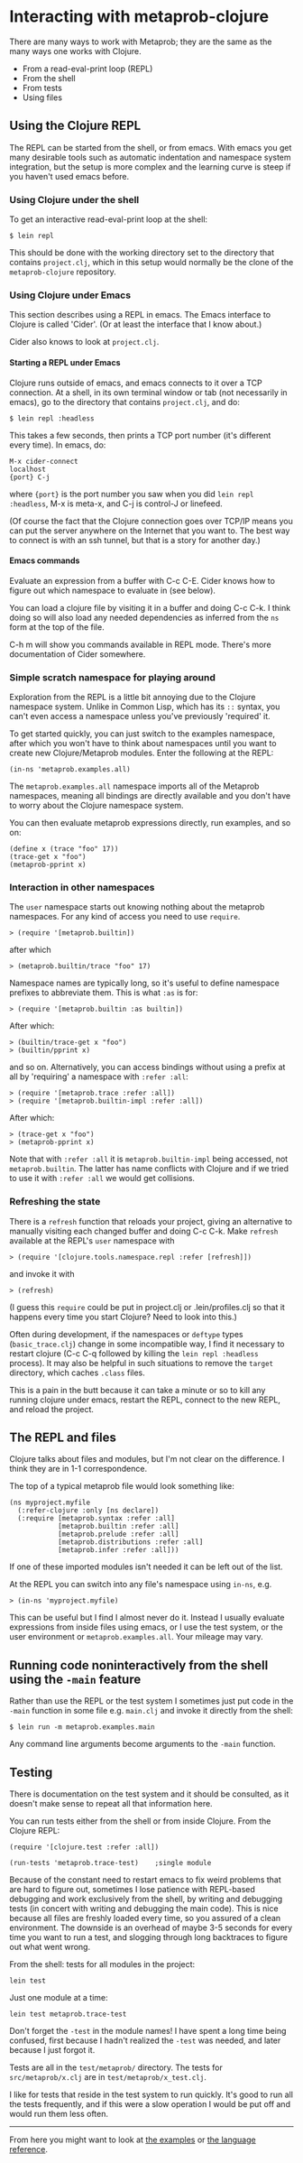 # Interacting with metaprob-clojure

There are many ways to work with Metaprob; they are the same as the
many ways one works with Clojure.

 * From a read-eval-print loop (REPL)
 * From the shell
 * From tests
 * Using files


## Using the Clojure REPL

The REPL can be started from the shell, or from emacs.  With emacs you
get many desirable tools such as automatic indentation and namespace
system integration, but the setup is more complex and the learning
curve is steep if you haven't used emacs before.

### Using Clojure under the shell

To get an interactive read-eval-print loop at the shell:

    $ lein repl

This should be done with the working directory set to the directory
that contains `project.clj`, which in this setup would normally be the
clone of the `metaprob-clojure` repository.

### Using Clojure under Emacs

This section describes using a REPL in emacs.  The Emacs interface to
Clojure is called 'Cider'.  (Or at least the interface that I know about.)

Cider also knows to look at `project.clj`.

#### Starting a REPL under Emacs

Clojure runs outside of emacs, and emacs connects to it over a TCP
connection.  At a shell, in its own terminal window or tab (not
necessarily in emacs), go to the directory that contains
`project.clj`, and do:

    $ lein repl :headless

This takes a few seconds, then prints a TCP port number (it's different
every time).  In emacs, do:

    M-x cider-connect
    localhost
    {port} C-j

where `{port}` is the port number you saw when you did `lein repl
:headless`, M-x is meta-x, and C-j is control-J or linefeed.

(Of course the fact that the Clojure connection goes over TCP/IP means
you can put the server anywhere on the Internet that you want to.  The
best way to connect is with an ssh tunnel, but that is a story for
another day.)

#### Emacs commands

Evaluate an expression from a buffer with C-c C-E.  Cider knows how to
figure out which namespace to evaluate in (see below).

You can load a clojure file by visiting it in a buffer and doing C-c
C-k.  I think doing so will also load any needed dependencies as
inferred from the `ns` form at the top of the file.

C-h m will show you commands available in REPL mode.
There's more documentation of Cider somewhere.

### Simple scratch namespace for playing around

Exploration from the REPL is a little bit annoying due to the Clojure
namespace system.  Unlike in Common Lisp, which has its `::` syntax,
you can't even access a namespace unless you've previously 'required'
it.

To get started quickly, you can just switch to the examples namespace,
after which you won't have to think about namespaces until you want to
create new Clojure/Metaprob modules.  Enter the following at the REPL:

    (in-ns 'metaprob.examples.all)

The `metaprob.examples.all` namespace imports all of the Metaprob namespaces,
meaning all bindings are directly available and you don't have to
worry about the Clojure namespace system.

You can then evaluate metaprob expressions directly, run examples, and so on:

    (define x (trace "foo" 17))
    (trace-get x "foo")
    (metaprob-pprint x)

### Interaction in other namespaces

The `user` namespace starts out knowing nothing about the metaprob
namespaces.  For any kind of access you need to use `require`.

    > (require '[metaprob.builtin])

after which

    > (metaprob.builtin/trace "foo" 17)

Namespace names are typically long, so it's useful to define namespace
prefixes to abbreviate them.  This is what `:as` is for:

    > (require '[metaprob.builtin :as builtin])

After which:

    > (builtin/trace-get x "foo")
    > (builtin/pprint x)

and so on.  Alternatively, you can access bindings without using a
prefix at all by 'requiring' a namespace with `:refer :all`:

    > (require '[metaprob.trace :refer :all])
    > (require '[metaprob.builtin-impl :refer :all])

After which:

    > (trace-get x "foo")
    > (metaprob-pprint x)

Note that with `:refer :all` it is `metaprob.builtin-impl` being
accessed, not `metaprob.builtin`.  The latter has name conflicts with
Clojure and if we tried to use it with `:refer :all` we would get
collisions.

### Refreshing the state

There is a `refresh` function that reloads your project, giving an
alternative to manually visiting each changed buffer and doing C-c
C-k.  Make `refresh` available at the REPL's `user` namespace with

    > (require '[clojure.tools.namespace.repl :refer [refresh]])

and invoke it with

    > (refresh)

(I guess this `require` could be put in project.clj or
.lein/profiles.clj so that it happens every time you start Clojure?
Need to look into this.)

Often during development, if the namespaces or `deftype` types
(`basic_trace.clj`) change in some incompatible way, I find it necessary
to restart clojure (C-c C-q followed by killing the `lein repl
:headless` process).  It may also be helpful in such situations to
remove the `target` directory, which caches `.class` files.

This is a pain in the butt because it can take a minute or so to kill
any running clojure under emacs, restart the REPL, connect to the new
REPL, and reload the project.


## The REPL and files

Clojure talks about files and modules, but I'm not clear on the
difference.  I think they are in 1-1 correspondence.

The top of a typical metaprob file would look something like:

    (ns myproject.myfile
      (:refer-clojure :only [ns declare])
      (:require [metaprob.syntax :refer :all]
                [metaprob.builtin :refer :all]
                [metaprob.prelude :refer :all]
                [metaprob.distributions :refer :all]
                [metaprob.infer :refer :all]))

If one of these imported modules isn't needed it can be left out of
the list.

At the REPL you can switch into any file's namespace using `in-ns`, e.g.

    > (in-ns 'myproject.myfile)

This can be useful but I find I almost never do it.  Instead I usually
evaluate expressions from inside files using emacs, or I use the test
system, or the user environment or `metaprob.examples.all`.  Your
mileage may vary.

## Running code noninteractively from the shell using the `-main` feature

Rather than use the REPL or the test system I sometimes just put code
in the `-main` function in some file e.g. `main.clj` and invoke it
directly from the shell:

    $ lein run -m metaprob.examples.main

Any command line arguments become arguments to the `-main` function.


## Testing

There is documentation on the test system and it should be consulted,
as it doesn't make sense to repeat all that information here.

You can run tests either from the shell or from inside Clojure.  From
the Clojure REPL:

    (require '[clojure.test :refer :all])

    (run-tests 'metaprob.trace-test)    ;single module

Because of the constant need to restart emacs to fix weird problems
that are hard to figure out, sometimes I lose patience with REPL-based
debugging and work exclusively from the shell, by writing and
debugging tests (in concert with writing and debugging the main code).
This is nice because all files are freshly loaded every time, so you
assured of a clean environment.  The downside is an overhead of maybe
3-5 seconds for every time you want to run a test, and slogging
through long backtraces to figure out what went wrong.

From the shell: tests for all modules in the project:

    lein test

Just one module at a time:

    lein test metaprob.trace-test

Don't forget the `-test` in the module names!  I have spent a long
time being confused, first because I hadn't realized the `-test` was
needed, and later because I just forgot it.

Tests are all in the `test/metaprob/` directory.  The tests for
`src/metaprob/x.clj` are in `test/metaprob/x_test.clj`.

I like for tests that reside in the test system to run quickly.  It's
good to run all the tests frequently, and if this were a slow
operation I would be put off and would run them less often.

-----

From here you might want to look at [the examples](examples.md) or
[the language reference](language.md).